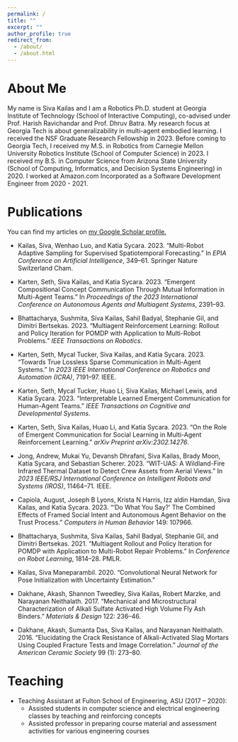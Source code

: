 ```yaml
---
permalink: /
title: ""
excerpt: ""
author_profile: true
redirect_from: 
  - /about/
  - /about.html
---
```

# About Me #
My name is Siva Kailas and I am a Robotics Ph.D. student at Georgia Institute of Technology (School of Interactive Computing), co-advised under Prof. Harish Ravichandar and Prof. Dhruv Batra. My research focus at Georgia Tech is about generalizability in multi-agent embodied learning. I received the NSF Graduate Research Fellowship in 2023. Before coming to Georgia Tech, I received my M.S. in Robotics from Carnegie Mellon University Robotics Institute (School of Computer Science) in 2023. I received my B.S. in Computer Science from Arizona State University (School of Computing, Informatics, and Decision Systems Engineering) in 2020. I worked at Amazon.com Incorporated as a Software Development Engineer from 2020 - 2021.

# Publications #

You can find my articles on <u><a href="{{site.author.googlescholar}}">my Google Scholar profile</a>.</u>

* Kailas, Siva, Wenhao Luo, and Katia Sycara. 2023. “Multi-Robot Adaptive
Sampling for Supervised Spatiotemporal Forecasting.” In *EPIA Conference
on Artificial Intelligence*, 349–61. Springer Nature Switzerland Cham.

* Karten, Seth, Siva Kailas, and Katia Sycara. 2023. “Emergent
Compositional Concept Communication Through Mutual Information in
Multi-Agent Teams.” In *Proceedings of the 2023 International Conference
on Autonomous Agents and Multiagent Systems*, 2391–93.

* Bhattacharya, Sushmita, Siva Kailas, Sahil Badyal, Stephanie Gil, and
Dimitri Bertsekas. 2023. “Multiagent Reinforcement Learning: Rollout and Policy
Iteration for POMDP with Application to Multi-Robot Problems.” *IEEE
Transactions on Robotics*.

* Karten, Seth, Mycal Tucker, Siva Kailas, and Katia Sycara. 2023.
“Towards True Lossless Sparse Communication in Multi-Agent Systems.” In
*2023 IEEE International Conference on Robotics and Automation (ICRA)*,
7191–97. IEEE.

* Karten, Seth, Mycal Tucker, Huao Li, Siva Kailas, Michael Lewis, and
Katia Sycara. 2023. “Interpretable Learned Emergent Communication for
Human-Agent Teams.” *IEEE Transactions on Cognitive and Developmental
Systems*.

* Karten, Seth, Siva Kailas, Huao Li, and Katia Sycara. 2023. “On the Role
of Emergent Communication for Social Learning in Multi-Agent
Reinforcement Learning.” *arXiv Preprint arXiv:2302.14276*.

* Jong, Andrew, Mukai Yu, Devansh Dhrafani, Siva Kailas, Brady Moon, Katia
Sycara, and Sebastian Scherer. 2023. “WIT-UAS: A Wildland-Fire Infrared
Thermal Dataset to Detect Crew Assets from Aerial Views.” In *2023
IEEE/RSJ International Conference on Intelligent Robots and Systems
(IROS)*, 11464–71. IEEE.

* Capiola, August, Joseph B Lyons, Krista N Harris, Izz aldin Hamdan, Siva
Kailas, and Katia Sycara. 2023. “‘Do What You Say?’ The Combined Effects
of Framed Social Intent and Autonomous Agent Behavior on the Trust
Process.” *Computers in Human Behavior* 149: 107966.

* Bhattacharya, Sushmita, Siva Kailas, Sahil Badyal, Stephanie Gil, and
Dimitri Bertsekas. 2021. “Multiagent Rollout and Policy Iteration for
POMDP with Application to Multi-Robot Repair Problems.” In *Conference
on Robot Learning*, 1814–28. PMLR.

* Kailas, Siva Maneparambil. 2020. “Convolutional Neural Network for Pose
Initialization with Uncertainty Estimation.”

* Dakhane, Akash, Shannon Tweedley, Siva Kailas, Robert Marzke, and
Narayanan Neithalath. 2017. “Mechanical and Microstructural
Characterization of Alkali Sulfate Activated High Volume Fly Ash
Binders.” *Materials & Design* 122: 236–46.

* Dakhane, Akash, Sumanta Das, Siva Kailas, and Narayanan Neithalath. 2016. “Elucidating the Crack Resistance of Alkali-Activated Slag Mortars
Using Coupled Fracture Tests and Image Correlation.” *Journal of the
American Ceramic Society* 99 (1): 273–80.

# Teaching #
* Teaching Assistant at Fulton School of Engineering, ASU (2017 – 2020):
  *  Assisted students in computer science and electrical engineering classes by teaching and reinforcing concepts
  *  Assisted professor in preparing course material and assessment activities for various engineering courses
